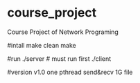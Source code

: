 # course_project
Course Project of Network Programing

#intall
make clean
make

#run
./server  # must run first
./client

#version
v1.0 one pthread send&recv 1G file

